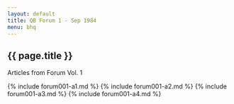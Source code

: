 ```yaml
---
layout: default
title: QB Forum 1 - Sep 1984
menu: bhq
---
```

## {{ page.title }}

Articles from Forum Vol. 1

{% include forum001-a1.md %}
{% include forum001-a2.md %}
{% include forum001-a3.md %}
{% include forum001-a4.md %}